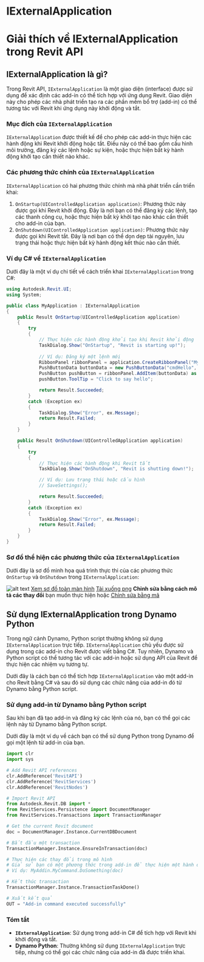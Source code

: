 # IExternalApplication


# Giải thích về IExternalApplication trong Revit API

## IExternalApplication là gì?
Trong Revit API, `IExternalApplication` là một giao diện (interface) được sử dụng để xác định các add-in có thể tích hợp với ứng dụng Revit. Giao diện này cho phép các nhà phát triển tạo ra các phần mềm bổ trợ (add-in) có thể tương tác với Revit khi ứng dụng này khởi động và tắt.

### Mục đích của `IExternalApplication`
`IExternalApplication` được thiết kế để cho phép các add-in thực hiện các hành động khi Revit khởi động hoặc tắt. Điều này có thể bao gồm cấu hình môi trường, đăng ký các lệnh hoặc sự kiện, hoặc thực hiện bất kỳ hành động khởi tạo cần thiết nào khác.

### Các phương thức chính của `IExternalApplication`
`IExternalApplication` có hai phương thức chính mà nhà phát triển cần triển khai:
1. `OnStartup(UIControlledApplication application)`: Phương thức này được gọi khi Revit khởi động. Đây là nơi bạn có thể đăng ký các lệnh, tạo các thanh công cụ, hoặc thực hiện bất kỳ khởi tạo nào khác cần thiết cho add-in của bạn.
2. `OnShutdown(UIControlledApplication application)`: Phương thức này được gọi khi Revit tắt. Đây là nơi bạn có thể dọn dẹp tài nguyên, lưu trạng thái hoặc thực hiện bất kỳ hành động kết thúc nào cần thiết.

### Ví dụ C# về `IExternalApplication`
Dưới đây là một ví dụ chi tiết về cách triển khai `IExternalApplication` trong C#:

```csharp
using Autodesk.Revit.UI;
using System;

public class MyApplication : IExternalApplication
{
    public Result OnStartup(UIControlledApplication application)
    {
        try
        {
            // Thực hiện các hành động khởi tạo khi Revit khởi động
            TaskDialog.Show("OnStartup", "Revit is starting up!");
            
            // Ví dụ: Đăng ký một lệnh mới
            RibbonPanel ribbonPanel = application.CreateRibbonPanel("My Panel");
            PushButtonData buttonData = new PushButtonData("cmdHello", "Say Hello", @"C:\MyAddin\MyAddin.dll", "MyAddin.Command");
            PushButton pushButton = ribbonPanel.AddItem(buttonData) as PushButton;
            pushButton.ToolTip = "Click to say hello";

            return Result.Succeeded;
        }
        catch (Exception ex)
        {
            TaskDialog.Show("Error", ex.Message);
            return Result.Failed;
        }
    }

    public Result OnShutdown(UIControlledApplication application)
    {
        try
        {
            // Thực hiện các hành động khi Revit tắt
            TaskDialog.Show("OnShutdown", "Revit is shutting down!");

            // Ví dụ: Lưu trạng thái hoặc cấu hình
            // SaveSettings();

            return Result.Succeeded;
        }
        catch (Exception ex)
        {
            TaskDialog.Show("Error", ex.Message);
            return Result.Failed;
        }
    }
}
```

### Sơ đồ thể hiện các phương thức của `IExternalApplication`
Dưới đây là sơ đồ minh họa quá trình thực thi của các phương thức `OnStartup` và `OnShutdown` trong `IExternalApplication`:

![alt text](https://diagrams.helpful.dev/d/d:kqN1JbgV)
[Xem sơ đồ toàn màn hình](https://diagrams.helpful.dev/d/d:kqN1JbgV)
[Tải xuống png](https://diagrams.helpful.dev/d/d:kqN1JbgV-png-base-64-for-mobile)
**Chỉnh sửa bằng cách mô tả các thay đổi** bạn muốn thực hiện hoặc
[Chỉnh sửa bằng mã](https://diagrams.helpful.dev/s/s:DFAbQtfT)

## Sử dụng IExternalApplication trong Dynamo Python
Trong ngữ cảnh Dynamo, Python script thường không sử dụng `IExternalApplication` trực tiếp. `IExternalApplication` chủ yếu được sử dụng trong các add-in cho Revit được viết bằng C#. Tuy nhiên, Dynamo và Python script có thể tương tác với các add-in hoặc sử dụng API của Revit để thực hiện các nhiệm vụ tương tự.

Dưới đây là cách bạn có thể tích hợp `IExternalApplication` vào một add-in cho Revit bằng C# và sau đó sử dụng các chức năng của add-in đó từ Dynamo bằng Python script.

### Sử dụng add-in từ Dynamo bằng Python script
Sau khi bạn đã tạo add-in và đăng ký các lệnh của nó, bạn có thể gọi các lệnh này từ Dynamo bằng Python script.

Dưới đây là một ví dụ về cách bạn có thể sử dụng Python trong Dynamo để gọi một lệnh từ add-in của bạn.

```python
import clr
import sys

# Add Revit API references
clr.AddReference('RevitAPI')
clr.AddReference('RevitServices')
clr.AddReference('RevitNodes')

# Import Revit API
from Autodesk.Revit.DB import *
from RevitServices.Persistence import DocumentManager
from RevitServices.Transactions import TransactionManager

# Get the current Revit document
doc = DocumentManager.Instance.CurrentDBDocument

# Bắt đầu một transaction
TransactionManager.Instance.EnsureInTransaction(doc)

# Thực hiện các thay đổi trong mô hình
# Giả sử bạn có một phương thức trong add-in để thực hiện một hành động nào đó
# Ví dụ: MyAddin.MyCommand.DoSomething(doc)

# Kết thúc transaction
TransactionManager.Instance.TransactionTaskDone()

# Xuất kết quả
OUT = "Add-in command executed successfully"
```

### Tóm tắt
- **`IExternalApplication`**: Sử dụng trong add-in C# để tích hợp với Revit khi khởi động và tắt.
- **Dynamo Python**: Thường không sử dụng `IExternalApplication` trực tiếp, nhưng có thể gọi các chức năng của add-in đã được triển khai.